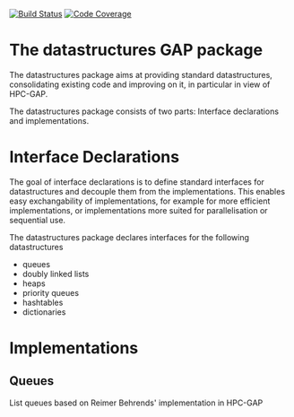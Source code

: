 [![Build Status](https://travis-ci.org/gap-packages/crypting.svg?branch=master)](https://travis-ci.org/gap-packages/datastructures) [![Code Coverage](https://codecov.io/github/gap-packages/datastructures/coverage.svg?branch=master&token=)](https://codecov.io/gh/gap-packages/datastructures)

The datastructures GAP package
==============================

The datastructures package aims at providing standard datastructures, consolidating
existing code and improving on it, in particular in view of HPC-GAP.

The datastructures package consists of two parts: Interface declarations and implementations.

Interface Declarations
======================

The goal of interface declarations is to define standard interfaces for
datastructures and decouple them from the implementations. This enables
easy exchangability of implementations, for example for more efficient
implementations, or implementations more suited for parallelisation or
sequential use.

The datastructures package declares interfaces for the following datastructures
* queues
* doubly linked lists
* heaps
* priority queues
* hashtables
* dictionaries

Implementations
===============

Queues
------
List queues based on Reimer Behrends' implementation in HPC-GAP
